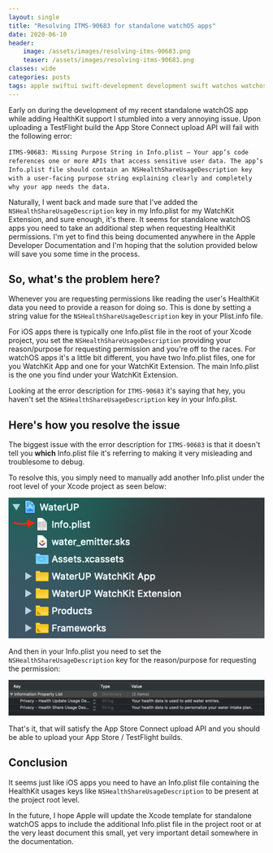 ```yaml
---
layout: single
title: "Resolving ITMS-90683 for standalone watchOS apps"
date: 2020-06-10
header:
    image: /assets/images/resolving-itms-90683.png
    teaser: /assets/images/resolving-itms-90683.png
classes: wide
categories: posts
tags: apple swiftui swift-development development swift watchos watchos-development watch-development apple-watch swiftui-app healthkit standalone watchos app testflight watchkit ITMS-90683
---
```


Early on during the development of my recent standalone watchOS app while adding HealthKit support I stumbled into a very annoying issue. Upon uploading a TestFlight build the App Store Connect upload API will fail with the following error: 

`ITMS-90683: Missing Purpose String in Info.plist – Your app’s code references one or more APIs that access sensitive user data. The app’s Info.plist file should contain an NSHealthShareUsageDescription key with a user-facing purpose string explaining clearly and completely why your app needs the data.`

Naturally, I went back and made sure that I've added the `NSHealthShareUsageDescription` key in my Info.plist for my WatchKit Extension, and sure enough, it's there. It seems for standalone watchOS apps you need to take an additional step when requesting HealthKit permissions. I'm yet to find this being documented anywhere in the Apple Developer Documentation and I'm hoping that the solution provided below will save you some time in the process.

## So, what's the problem here?

Whenever you are requesting permissions like reading the user's HealthKit data you need to provide a reason for doing so. This is done by setting a string value for the `NSHealthShareUsageDescription` key in your Plist.info file.

For iOS apps there is typically one Info.plist file in the root of your Xcode project, you set the `NSHealthShareUsageDescription` providing your reason/purpose for requesting permission and you're off to the races. For watchOS apps it's a little bit different, you have two Info.plist files, one for you WatchKit App and one for your WatchKit Extension. The main Info.plist is the one you find under your WatchKit Extension.

Looking at the error description for `ITMS-90683` it's saying that hey, you haven't set the `NSHealthShareUsageDescription` key in your Info.plist.

## Here's how you resolve the issue

The biggest issue with the error description for `ITMS-90683` is that it doesn't tell you **which** Info.plist file it's referring to making it very misleading and troublesome to debug.

To resolve this, you simply need to manually add another Info.plist under the root level of your Xcode project as seen below:

![image](/assets/images/ITMS-90683-watchos-standalone-app-1.png)

And then in your Info.plist you need to set the `NSHealthShareUsageDescription` key for the reason/purpose for requesting the permission:

![image](/assets/images/ITMS-90683-watchos-standalone-app-2.png)

That's it, that will satisfy the App Store Connect upload API and you should be able to upload your App Store / TestFlight builds.

## Conclusion

It seems just like iOS apps you need to have an Info.plist file containing the HealthKit usages keys like `NSHealthShareUsageDescription` to be present at the project root level.

In the future, I hope Apple will update the Xcode template for standalone watchOS apps to include the additional Info.plist file in the project root or at the very least document this small, yet very important detail somewhere in the documentation.